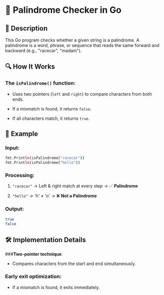 # 📌 Palindrome Checker in Go

## 🚀 Description
This Go program checks whether a given string is a palindrome. A palindrome is a word, phrase, or sequence that reads the same forward and backward (e.g., "racecar", "madam").

## 🔍 How It Works
### The `isPalindrome()` function:

   - Uses two pointers (`left` and `right`) to compare characters from both ends.

   - If a mismatch is found, it returns `false`.

   - If all characters match, it returns `true`.

## 📂 Example
### Input:
```sh
fmt.Println(isPalindrome("racecar"))
fmt.Println(isPalindrome("hello"))
```
### Processing:
1. `"racecar"` → Left & right match at every step → ✅ **Palindrome**

2. `"hello"` → 'h' ≠ 'o' → ❌ **Not a Palindrome**

### Output:
```sh
true
false
```

## 🛠️ Implementation Details
###**Two-pointer technique**:

- Compares characters from the start and end simultaneously.

### **Early exit optimization**:

- If a mismatch is found, it exits immediately.
